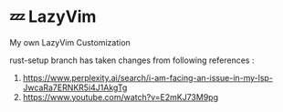 # 💤 LazyVim

My own LazyVim Customization

rust-setup branch has taken changes from following references :

1. https://www.perplexity.ai/search/i-am-facing-an-issue-in-my-lsp-JwcaRa7ERNKR5i4J1AkgTg
2. https://www.youtube.com/watch?v=E2mKJ73M9pg
